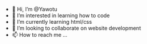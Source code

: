 - 👋 Hi, I’m @Yawotu
- 👀 I’m interested in learning how to code
- 🌱 I’m currently learning html/css
- 💞️ I’m looking to collaborate on website development 
- 📫 How to reach me ...

<!---
Yawotu/Yawotu is a ✨ special ✨ repository because its `README.md` (this file) appears on your GitHub profile.
You can click the Preview link to take a look at your changes.
--->
